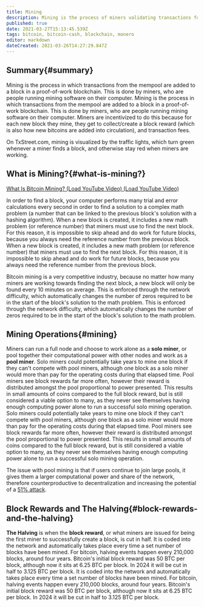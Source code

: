 ```yaml
---
title: Mining
description: Mining is the process of miners validating transactions for reward.
published: true
date: 2021-03-27T15:13:45.539Z
tags: bitcoin, bitcoin-cash, blockchain, monero
editor: markdown
dateCreated: 2021-03-26T14:27:29.847Z
---
```


## Summary{#summary}

Mining is the process in which transactions from the mempool are added to a block in a proof-of-work blockchain. This is done by miners, who are people running mining software on their computer. Mining is the process in which transactions from the mempool are added to a block in a proof-of-work blockchain. This is done by miners, who are people running mining software on their computer. Miners are incentivized to do this because for each new block they mine, they get to collect/create a block reward (which is also how new bitcoins are added into circulation), and transaction fees.

On TxStreet.com, mining is visualized by the traffic lights, which turn green whenever a miner finds a block, and otherwise stay red when miners are working.

## What is Mining?{#what-is-mining?}

[What Is Bitcoin Mining? (Load YouTube Video) (Load YouTube Video)](https://www.youtube.com/watch?v=qFOeFXwCuLw)

In order to find a block, your computer performs many trial and error calculations every second in order to find a solution to a complex math problem (a number that can be linked to the previous block's solution with a hashing algorithm). When a new block is created, it includes a new math problem (or reference number) that miners must use to find the next block. For this reason, it is impossible to skip ahead and do work for future blocks, because you always need the reference number from the previous block. When a new block is created, it includes a new math problem (or reference number) that miners must use to find the next block. For this reason, it is impossible to skip ahead and do work for future blocks, because you always need the reference number from the previous block.

Bitcoin mining is a very competitive industry, because no matter how many miners are working towards finding the next block, a new block will only be found every 10 minutes on average. This is enforced through the network difficulty, which automatically changes the number of zeros required to be in the start of the block's solution to the math problem. This is enforced through the network difficulty, which automatically changes the number of zeros required to be in the start of the block's solution to the math problem.

## Mining Operations{#mining}

Miners can run a full node and choose to work alone as a **solo miner**, or pool together their computational power with other nodes and work as a **pool miner**. Solo miners could potentially take years to mine one block if they can't compete with pool miners, although one block as a solo miner would more than pay for the operating costs during that elapsed time. Pool miners see block rewards far more often, however their reward is distributed amongst the pool proportional to power presented. This results in small amounts of coins compared to the full block reward, but is still considered a viable option to many, as they never see themselves having enough computing power alone to run a successful solo mining operation. Solo miners could potentially take years to mine one block if they can't compete with pool miners, although one block as a solo miner would more than pay for the operating costs during that elapsed time. Pool miners see block rewards far more often, however their reward is distributed amongst the pool proportional to power presented. This results in small amounts of coins compared to the full block reward, but is still considered a viable option to many, as they never see themselves having enough computing power alone to run a successful solo mining operation.

The issue with pool mining is that if users continue to join large pools, it gives them a larger computational power and share of the network, therefore counterproductive to decentralization and increasing the potential of a [51% attack](#51-attack).

## Block Rewards and The Halving{#block-rewards-and-the-halving}

**The Halving** is when the **block reward**, or what miners are issued for being the first miner to successfully create a block, is cut in half. It is coded into the network and automatically takes place every time a set number of blocks have been mined. For bitcoin, halving events happen every 210,000 blocks, around four years. Bitcoin's initial block reward was 50 BTC per block, although now it sits at 6.25 BTC per block. In 2024 it will be cut in half to 3.125 BTC per block. It is coded into the network and automatically takes place every time a set number of blocks have been mined. For bitcoin, halving events happen every 210,000 blocks, around four years. Bitcoin's initial block reward was 50 BTC per block, although now it sits at 6.25 BTC per block. In 2024 it will be cut in half to 3.125 BTC per block.
